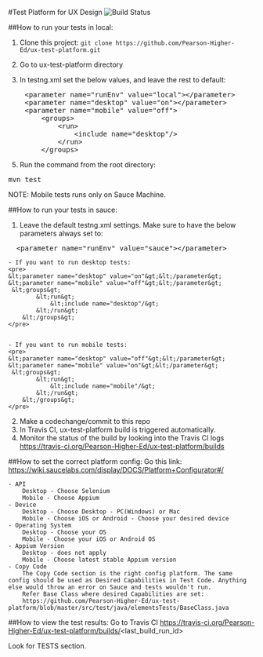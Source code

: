 #Test Platform for UX Design
<img src="https://travis-ci.org/Pearson-Higher-Ed/ux-test-platform.svg?branch=master" alt="Build Status" />

##How to run your tests in local:
1. Clone this project:
    `git clone https://github.com/Pearson-Higher-Ed/ux-test-platform.git`

3. Go to ux-test-platform directory
4. In testng.xml set the below values, and leave the rest to default:
<pre>
    &lt;parameter name="runEnv" value="local"&gt;&lt;/parameter&gt;
    &lt;parameter name="desktop" value="on">&lt;/parameter&gt;
    &lt;parameter name="mobile" value="off"&gt;
        &lt;groups&gt;
            &lt;run&gt;
                &lt;include name="desktop"/&gt;
            &lt;/run&gt;
        &lt;/groups&gt;
</pre>








5. Run the command from the root directory:
<pre>
mvn test
</pre>

NOTE: Mobile tests runs only on Sauce Machine.

##How to run your tests in sauce:
1. Leave the default testng.xml settings. Make sure to have the below parameters always set to:
<pre>
  &lt;parameter name="runEnv" value="sauce"&gt;&lt;/parameter&gt;
</pre>
    - If you want to run desktop tests:
    <pre>
    &lt;parameter name="desktop" value="on"&gt;&lt;/parameter&gt;
    &lt;parameter name="mobile" value="off"&gt;&lt;/parameter&gt;
     &lt;groups&gt;
            &lt;run&gt;
                &lt;include name="desktop"/&gt;
            &lt;/run&gt;
        &lt;/groups&gt;
    </pre>
	
	
    - If you want to run mobile tests:
    <pre>
    &lt;parameter name="desktop" value="off"&gt;&lt;/parameter&gt;
    &lt;parameter name="mobile" value="on"&gt;&lt;/parameter&gt;
     &lt;groups&gt;
            &lt;run&gt;
                &lt;include name="mobile"/&gt;
            &lt;/run&gt;
        &lt;/groups&gt;
    </pre>
2. Make a codechange/commit to this repo
3. In Travis CI, ux-test-platform build is triggered automatically.
4. Monitor the status of the build by looking into the Travis CI logs
    https://travis-ci.org/Pearson-Higher-Ed/ux-test-platform/builds

##How to set the correct platform config:
Go this link: https://wiki.saucelabs.com/display/DOCS/Platform+Configurator#/

    - API
        Desktop - Choose Selenium
        Mobile - Choose Appium
    - Device
        Desktop - Choose Desktop - PC(Windows) or Mac
        Mobile - Choose iOS or Android - Choose your desired device
    - Operating System
        Desktop - Choose your OS
        Mobile - Choose your iOS or Android OS
    - Appium Version
        Desktop - does not apply
        Mobile - Choose latest stable Appium version
    - Copy Code
        The Copy Code section is the right config platform. The same config should be used as Desired Capabilities in Test Code. Anything else would throw an error on Sauce and tests wouldn't run.
        Refer Base Class where desired Capabilities are set:                    
        https://github.com/Pearson-Higher-Ed/ux-test-platform/blob/master/src/test/java/elementsTests/BaseClass.java

##How to view the test results:
Go to Travis CI https://travis-ci.org/Pearson-Higher-Ed/ux-test-platform/builds/<last_build_run_id&gt;

Look for TESTS section.
